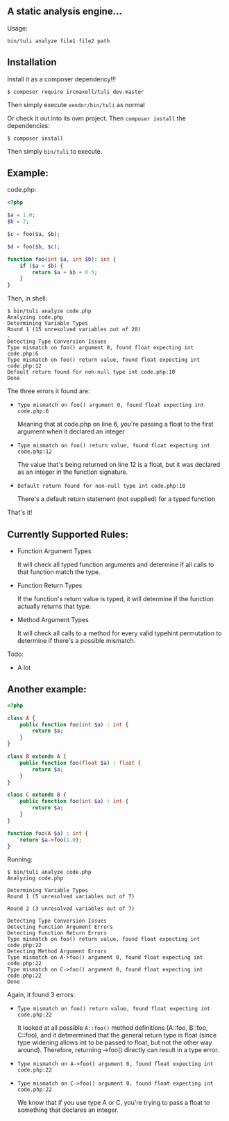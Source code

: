 ## A static analysis engine...

Usage:

    bin/tuli analyze file1 file2 path

## Installation

Install it as a composer dependency!!!

    $ composer require ircmaxell/tuli dev-master

Then simply execute `vendor/bin/tuli` as normal

Or check it out into its own project. Then `composer install` the dependencies:

    $ composer install

Then simply `bin/tuli` to execute.

## Example:

code.php:

```php
<?php

$a = 1.0;
$b = 2;

$c = foo($a, $b);

$d = foo($b, $c);

function foo(int $a, int $b): int {
    if ($a > $b) {
        return $a + $b + 0.5;
    }
}
```

Then, in shell:

    $ bin/tuli analyze code.php
    Analyzing code.php
    Determining Variable Types
    Round 1 (15 unresolved variables out of 20)
    .
    Detecting Type Conversion Issues
    Type mismatch on foo() argument 0, found float expecting int code.php:6
    Type mismatch on foo() return value, found float expecting int code.php:12
    Default return found for non-null type int code.php:10
    Done

The three errors it found are:

 * `Type mismatch on foo() argument 0, found float expecting int code.php:6`

 	Meaning that at code.php on line 6, you're passing a float to the first argument when it declared an integer

 * `Type mismatch on foo() return value, found float expecting int code.php:12`

 	The value that's being returned on line 12 is a float, but it was declared as an integer in the function signature.

 * `Default return found for non-null type int code.php:10`

 	There's a default return statement (not supplied) for a typed function

That's it!

## Currently Supported Rules:

 * Function Argument Types

    It will check all typed function arguments and determine if all calls to that function match the type.

 * Function Return Types

    If the function's return value is typed, it will determine if the function actually returns that type.

 * Method Argument Types

    It will check all calls to a method for every valid typehint permutation to determine if there's a possible mismatch.

Todo:

* A lot

## Another example:

```php
<?php

class A {
    public function foo(int $a) : int {
        return $a;
    }
}

class B extends A {
    public function foo(float $a) : float {
        return $a;
    }
}

class C extends B {
    public function foo(int $a) : int {
        return $a;
    }
}

function foo(A $a) : int {
    return $a->foo(1.0);
}
```

Running:

    $ bin/tuli analyze code.php
    Analyzing code.php

    Determining Variable Types
    Round 1 (5 unresolved variables out of 7)

    Round 2 (3 unresolved variables out of 7)

    Detecting Type Conversion Issues
    Detecting Function Argument Errors
    Detecting Function Return Errors
    Type mismatch on foo() return value, found float expecting int code.php:22
    Detecting Method Argument Errors
    Type mismatch on A->foo() argument 0, found float expecting int code.php:22
    Type mismatch on C->foo() argument 0, found float expecting int code.php:22
    Done

Again, it found 3 errors:

 * `Type mismatch on foo() return value, found float expecting int code.php:22`

    It looked at all possible `A::foo()` method definitions (A::foo, B::foo, C::foo), and it detmermined that the general return type is float (since type widening allows int to be passed to float, but not the other way around). Therefore, returning ->foo() directly can result in a type error.

 * `Type mismatch on A->foo() argument 0, found float expecting int code.php:22`
 * `Type mismatch on C->foo() argument 0, found float expecting int code.php:22`

    We know that if you use type A or C, you're trying to pass a float to something that declares an integer.

